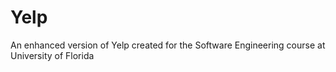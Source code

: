 # Yelp
An enhanced version of Yelp created for the Software Engineering course at University of Florida
